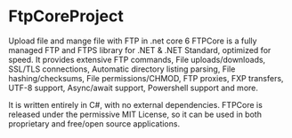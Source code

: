 # FtpCoreProject
Upload file and mange file with FTP in .net core 6
FTPCore is a fully managed FTP and FTPS library for .NET & .NET Standard, optimized for speed. It provides extensive FTP commands, File uploads/downloads, SSL/TLS connections, Automatic directory listing parsing, File hashing/checksums, File permissions/CHMOD, FTP proxies, FXP transfers, UTF-8 support, Async/await support, Powershell support and more.

It is written entirely in C#, with no external dependencies. FTPCore is released under the permissive MIT License, so it can be used in both proprietary and free/open source applications.
